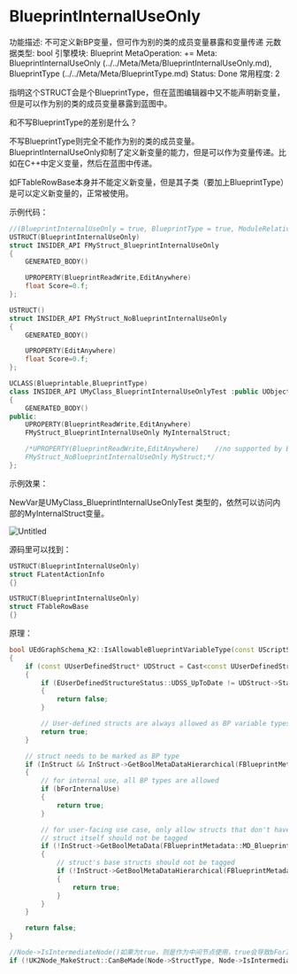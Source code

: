 # BlueprintInternalUseOnly

功能描述: 不可定义新BP变量，但可作为别的类的成员变量暴露和变量传递
元数据类型: bool
引擎模块: Blueprint
MetaOperation: +=
Meta: BlueprintInternalUseOnly (../../Meta/Meta/BlueprintInternalUseOnly.md), BlueprintType (../../Meta/Meta/BlueprintType.md)
Status: Done
常用程度: 2

指明这个STRUCT会是个BlueprintType，但在蓝图编辑器中又不能声明新变量，但是可以作为别的类的成员变量暴露到蓝图中。

和不写BlueprintType的差别是什么？

不写BlueprintType则完全不能作为别的类的成员变量。BlueprintInternalUseOnly抑制了定义新变量的能力，但是可以作为变量传递。比如在C++中定义变量，然后在蓝图中传递。

如FTableRowBase本身并不能定义新变量，但是其子类（要加上BlueprintType）是可以定义新变量的，正常被使用。

示例代码：

```cpp
//(BlueprintInternalUseOnly = true, BlueprintType = true, ModuleRelativePath = Struct/MyStruct_BlueprintInternalUseOnly.h)
USTRUCT(BlueprintInternalUseOnly)
struct INSIDER_API FMyStruct_BlueprintInternalUseOnly
{
	GENERATED_BODY()

	UPROPERTY(BlueprintReadWrite,EditAnywhere)
	float Score=0.f;
};

USTRUCT()
struct INSIDER_API FMyStruct_NoBlueprintInternalUseOnly
{
	GENERATED_BODY()

	UPROPERTY(EditAnywhere)
	float Score=0.f;
};

UCLASS(Blueprintable,BlueprintType)
class INSIDER_API UMyClass_BlueprintInternalUseOnlyTest :public UObject
{
	GENERATED_BODY()
public:
	UPROPERTY(BlueprintReadWrite,EditAnywhere)
	FMyStruct_BlueprintInternalUseOnly MyInternalStruct;

	/*UPROPERTY(BlueprintReadWrite,EditAnywhere)	//no supported by BP
	FMyStruct_NoBlueprintInternalUseOnly MyStruct;*/
};

```

示例效果：

NewVar是UMyClass_BlueprintInternalUseOnlyTest 类型的，依然可以访问内部的MyInternalStruct变量。

![Untitled](BlueprintInternalUseOnly/Untitled.png)

源码里可以找到：

```cpp
USTRUCT(BlueprintInternalUseOnly)
struct FLatentActionInfo
{}

USTRUCT(BlueprintInternalUseOnly)
struct FTableRowBase
{}
```

原理：

```cpp
bool UEdGraphSchema_K2::IsAllowableBlueprintVariableType(const UScriptStruct* InStruct, const bool bForInternalUse)
{
	if (const UUserDefinedStruct* UDStruct = Cast<const UUserDefinedStruct>(InStruct))
	{
		if (EUserDefinedStructureStatus::UDSS_UpToDate != UDStruct->Status.GetValue())
		{
			return false;
		}

		// User-defined structs are always allowed as BP variable types.
		return true;
	}

	// struct needs to be marked as BP type
	if (InStruct && InStruct->GetBoolMetaDataHierarchical(FBlueprintMetadata::MD_AllowableBlueprintVariableType))
	{
		// for internal use, all BP types are allowed
		if (bForInternalUse)
		{
			return true;
		}

		// for user-facing use case, only allow structs that don't have the internal-use-only tag
		// struct itself should not be tagged
		if (!InStruct->GetBoolMetaData(FBlueprintMetadata::MD_BlueprintInternalUseOnly))
		{
			// struct's base structs should not be tagged
			if (!InStruct->GetBoolMetaDataHierarchical(FBlueprintMetadata::MD_BlueprintInternalUseOnlyHierarchical))
			{
				return true;
			}
		}
	}

	return false;
}

//Node->IsIntermediateNode()如果为true，则是作为中间节点使用，true会导致bForInternalUse为true
if (!UK2Node_MakeStruct::CanBeMade(Node->StructType, Node->IsIntermediateNode()))
```